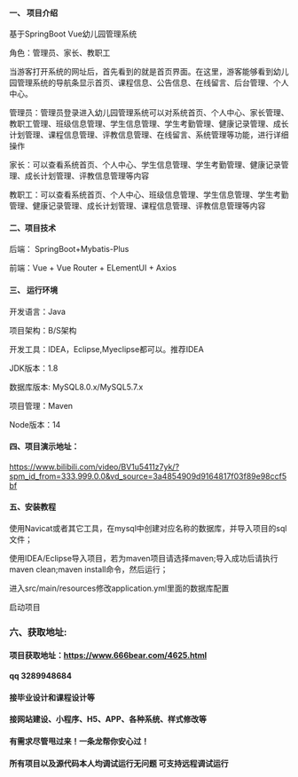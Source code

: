 

#### 一、 项目介绍
基于SpringBoot Vue幼儿园管理系统

角色：管理员、家长、教职工

当游客打开系统的网址后，首先看到的就是首页界面。在这里，游客能够看到幼儿园管理系统的导航条显示首页、课程信息、公告信息、在线留言、后台管理、个人中心。

管理员：管理员登录进入幼儿园管理系统可以对系统首页、个人中心、家长管理、教职工管理、班级信息管理、学生信息管理、学生考勤管理、健康记录管理、成长计划管理、课程信息管理、评教信息管理、在线留言、系统管理等功能，进行详细操作

家长：可以查看系统首页、个人中心、学生信息管理、学生考勤管理、健康记录管理、成长计划管理、评教信息管理等内容

教职工：可以查看系统首页、个人中心、班级信息管理、学生信息管理、学生考勤管理、健康记录管理、成长计划管理、课程信息管理、评教信息管理等内容
#### 二、项目技术
后端： SpringBoot+Mybatis-Plus

前端：Vue + Vue Router + ELementUI + Axios

#### 三、 运行环境
开发语言：Java

项目架构：B/S架构

开发工具：IDEA，Eclipse,Myeclipse都可以。推荐IDEA

JDK版本：1.8

数据库版本: MySQL8.0.x/MySQL5.7.x

项目管理：Maven

Node版本：14

#### 四、项目演示地址：

https://www.bilibili.com/video/BV1u5411z7yk/?spm_id_from=333.999.0.0&vd_source=3a4854909d9164817f03f89e98ccf5bf

#### 五、安装教程
使用Navicat或者其它工具，在mysql中创建对应名称的数据库，并导入项目的sql文件；

使用IDEA/Eclipse导入项目，若为maven项目请选择maven;导入成功后请执行maven clean;maven install命令，然后运行；

进入src/main/resources修改application.yml里面的数据库配置

启动项目


### 六、获取地址:
#### 项目获取地址：https://www.666bear.com/4625.html
#### qq 3289948684
#### 接毕业设计和课程设计等
#### 接网站建设、小程序、H5、APP、各种系统、样式修改等
#### 有需求尽管甩过来！一条龙帮你安心过！
#### 所有项目以及源代码本人均调试运行无问题 可支持远程调试运行




